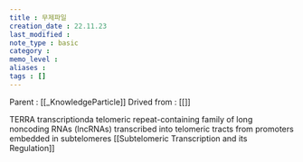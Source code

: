 ```yaml
---
title : 무제파일
creation_date : 22.11.23
last_modified :
note_type : basic
category :
memo_level :
aliases : 
tags : []
---
```


Parent : [[_KnowledgeParticle]]
Drived from : [[]]

TERRA transcriptionda telomeric repeat-containing family of long noncoding RNAs (lncRNAs) transcribed into telomeric tracts from promoters embedded in subtelomeres 
[[Subtelomeric Transcription and its Regulation]]

